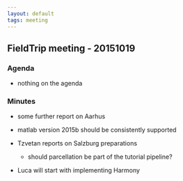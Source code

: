 ```yaml
---
layout: default
tags: meeting
---
```


## FieldTrip meeting - 20151019

### Agenda

*  nothing on the agenda

### Minutes

*  some further report on Aarhus

*  matlab version 2015b should be consistently supported

*  Tzvetan reports on Salzburg preparations
    * should parcellation be part of the tutorial pipeline?

*  Luca will start with implementing Harmony

